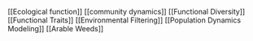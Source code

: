 [[Ecological function]]
[[community dynamics]]
[[Functional Diversity]]
[[Functional Traits]]
[[Environmental Filtering]]
[[Population Dynamics Modeling]]
[[Arable Weeds]]

